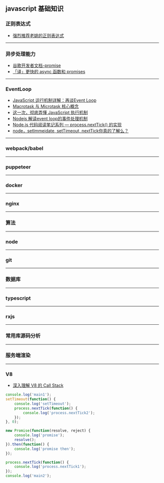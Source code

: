 ## javascript 基础知识
### 正则表达式

- [强烈推荐老姚的正则表达式](https://juejin.im/post/5965943ff265da6c30653879)
-------

### 异步处理能力
- [谷歌开发者文档-promise](https://developers.google.com/web/fundamentals/primers/promises?hl=zh-cn)
- [「译」更快的 async 函数和 promises](https://juejin.im/post/5beea5f5f265da61590b40cd?utm_source=gold_browser_extension)

-------

### EventLoop
- [JavaScript 运行机制详解：再谈Event Loop](http://www.ruanyifeng.com/blog/2014/10/event-loop.html)
- [Macrotask 与 Microtask 核心概念](http://js.walfud.com/macrotask-microtask/)
- [这一次，彻底弄懂 JavaScript 执行机制](https://juejin.im/post/59e85eebf265da430d571f89)
- [Nodejs 解读event loop的事件处理机制](https://www.jianshu.com/p/2a7ac1b3b382)
- [Node.js 代码阅读笔记系列 — process.nextTick() 的实现](https://juejin.im/post/58dc8533b123db006037c68c)
- [node，setImmeidate, setTimeout, nextTick你真的了解么？](https://hello2dj.github.io/2018/01/10/node%E5%AE%9A%E6%97%B6%E5%99%A8%E7%9B%B8%E5%85%B3%E8%AF%A6%E8%A7%A3/)

-------

### webpack/babel


-------

### puppeteer

-------
### docker

-------
### nginx

-------
### 算法

-------
### node

-------
### git

-------
### 数据库

-------
### typescript

-------
### rxjs

-------
### 常用库源码分析

-------


### 服务端渲染

-------

### V8
- [深入理解 V8 的 Call Stack](https://mp.weixin.qq.com/s?__biz=MzU0Nzk1MTg5OA==&mid=2247483967&idx=1&sn=b8282dc5a672df7345281ce67841cf0d&chksm=fb47c64acc304f5c5d1f1e140285dbff67a888f1dd0387b589002902ffeb26e59e550d0323e7&scene=21#wechat_redirect)

```javascript
console.log('main1');
setTimeout(function() {
    console.log('setTimeout');
    process.nextTick(function() {
        console.log('process.nextTick2');
    });
}, 0);

new Promise(function(resolve, reject) {
    console.log('promise');
    resolve();
}).then(function() {
    console.log('promise then');
});

process.nextTick(function() {
    console.log('process.nextTick1');
});
console.log('main2');
```